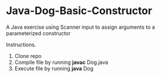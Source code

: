 # Java-Dog-Basic-Constructor
A Java exercise using Scanner input to assign arguments to a parameterized constructor

Instructions. 

1. Clone repo 
2. Compile file by running **javac** Dog.java
3. Execute file by running **java** Dog
